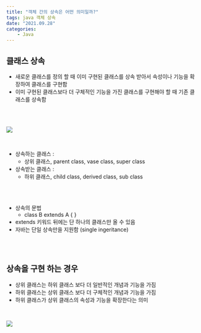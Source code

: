 ```yaml
---
title: "객체 간의 상속은 어떤 의미일까?"
tags: java 객체 상속
date: "2021.09.28"
categories: 
    - Java
---
```


## 클래스 상속
- 새로운 클래스를 정의 할 때 이미 구현된 클래스를 상속 받아서 속성이나 기능을 확장하여 클래스를 구현함
- 이미 구현된 클래스보다 더 구체적인 기능을 가진 클래스를 구현해야 할 때 기존 클래스를 상속함

<br>
<br>

![](https://gitlab.com/easyspubjava/javacoursework/-/raw/master/Chapter3/3-01/img/inheritance.png)

<br>


- 상속하는 클래스 :
	- 상위 클래스, parent class, vase class, super class
- 상속받는 클래스 :
	- 하위 클래스, child class, derived class, sub class

<br>
<br>

- 상속의 문법
	- class B extends A { }
- extends 키워드 뒤에는 단 하나의 클래스만 올 수 있음
- 자바는 단일 상속만을 지원함 (single ingeritance)

<br>
<br>

## 상속을 구현 하는 경우
- 상위 클래스는 하위 클래스 보다 더 일반적인 개념과 기능을 가짐
- 하위 클래스는 상위 클래스 보다 더 구체적인 개념과 기능을 가짐
- 하위 클래스가 상위 클래스의 속성과 기능을 확장한다는 의미

<br>

![](https://gitlab.com/easyspubjava/javacoursework/-/raw/master/Chapter3/3-01/img/inheritance2.png)